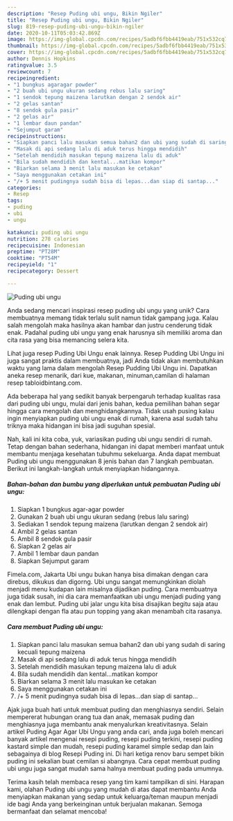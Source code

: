 ```yaml
---
description: "Resep Puding ubi ungu, Bikin Ngiler"
title: "Resep Puding ubi ungu, Bikin Ngiler"
slug: 819-resep-puding-ubi-ungu-bikin-ngiler
date: 2020-10-11T05:03:42.869Z
image: https://img-global.cpcdn.com/recipes/5adbf6fbb4419eab/751x532cq70/puding-ubi-ungu-foto-resep-utama.jpg
thumbnail: https://img-global.cpcdn.com/recipes/5adbf6fbb4419eab/751x532cq70/puding-ubi-ungu-foto-resep-utama.jpg
cover: https://img-global.cpcdn.com/recipes/5adbf6fbb4419eab/751x532cq70/puding-ubi-ungu-foto-resep-utama.jpg
author: Dennis Hopkins
ratingvalue: 3.5
reviewcount: 7
recipeingredient:
- "1 bungkus agaragar powder"
- "2 buah ubi ungu ukuran sedang rebus lalu saring"
- "1 sendok tepung maizena larutkan dengan 2 sendok air"
- "2 gelas santan"
- "8 sendok gula pasir"
- "2 gelas air"
- "1 lembar daun pandan"
- "Sejumput garam"
recipeinstructions:
- "Siapkan panci lalu masukan semua bahan2 dan ubi yang sudah di saring kecuali tepung maizena"
- "Masak di api sedang lalu di aduk terus hingga mendidih"
- "Setelah mendidih masukan tepung maizena lalu di aduk"
- "Bila sudah mendidih dan kental...matikan kompor"
- "Biarkan selama 3 menit lalu masukan ke cetakan"
- "Saya menggunakan cetakan ini"
- "/+ 5 menit pudingnya sudah bisa di lepas...dan siap di santap..."
categories:
- Resep
tags:
- puding
- ubi
- ungu

katakunci: puding ubi ungu 
nutrition: 278 calories
recipecuisine: Indonesian
preptime: "PT28M"
cooktime: "PT54M"
recipeyield: "1"
recipecategory: Dessert

---
```



![Puding ubi ungu](https://img-global.cpcdn.com/recipes/5adbf6fbb4419eab/751x532cq70/puding-ubi-ungu-foto-resep-utama.jpg)

Anda sedang mencari inspirasi resep puding ubi ungu yang unik? Cara membuatnya memang tidak terlalu sulit namun tidak gampang juga. Kalau salah mengolah maka hasilnya akan hambar dan justru cenderung tidak enak. Padahal puding ubi ungu yang enak harusnya sih memiliki aroma dan cita rasa yang bisa memancing selera kita.

Lihat juga resep Puding Ubi Ungu enak lainnya. Resep Pudding Ubi Ungu ini juga sangat praktis dalam membuatnya, jadi Anda tidak akan membutuhkan waktu yang lama dalam mengolah Resep Pudding Ubi Ungu ini. Dapatkan aneka resep menarik, dari kue, makanan, minuman,camilan di halaman resep tabloidbintang.com.

Ada beberapa hal yang sedikit banyak berpengaruh terhadap kualitas rasa dari puding ubi ungu, mulai dari jenis bahan, kedua pemilihan bahan segar hingga cara mengolah dan menghidangkannya. Tidak usah pusing kalau ingin menyiapkan puding ubi ungu enak di rumah, karena asal sudah tahu triknya maka hidangan ini bisa jadi suguhan spesial.


Nah, kali ini kita coba, yuk, variasikan puding ubi ungu sendiri di rumah. Tetap dengan bahan sederhana, hidangan ini dapat memberi manfaat untuk membantu menjaga kesehatan tubuhmu sekeluarga. Anda dapat membuat Puding ubi ungu menggunakan 8 jenis bahan dan 7 langkah pembuatan. Berikut ini langkah-langkah untuk menyiapkan hidangannya.

<!--inarticleads1-->

##### Bahan-bahan dan bumbu yang diperlukan untuk pembuatan Puding ubi ungu:

1. Siapkan 1 bungkus agar-agar powder
1. Gunakan 2 buah ubi ungu ukuran sedang (rebus lalu saring)
1. Sediakan 1 sendok tepung maizena (larutkan dengan 2 sendok air)
1. Ambil 2 gelas santan
1. Ambil 8 sendok gula pasir
1. Siapkan 2 gelas air
1. Ambil 1 lembar daun pandan
1. Siapkan Sejumput garam


Fimela.com, Jakarta Ubi ungu bukan hanya bisa dimakan dengan cara direbus, dikukus dan digorng. Ubi ungu sangat memungkinkan diolah menjadi menu kudapan lain misalnya dijadikan puding. Cara membuatnya juga tidak susah, ini dia cara memanfaatkan ubi ungu menjadi puding yang enak dan lembut. Puding ubi jalar ungu kita bisa disajikan begitu saja atau dilengkapi dengan fla atau pun topping yang akan menambah cita rasanya. 

<!--inarticleads2-->

##### Cara membuat Puding ubi ungu:

1. Siapkan panci lalu masukan semua bahan2 dan ubi yang sudah di saring kecuali tepung maizena
1. Masak di api sedang lalu di aduk terus hingga mendidih
1. Setelah mendidih masukan tepung maizena lalu di aduk
1. Bila sudah mendidih dan kental...matikan kompor
1. Biarkan selama 3 menit lalu masukan ke cetakan
1. Saya menggunakan cetakan ini
1. /+ 5 menit pudingnya sudah bisa di lepas...dan siap di santap...


Ajak juga buah hati untuk membuat puding dan menghiasnya sendiri. Selain mempererat hubungan orang tua dan anak, memasak puding dan menghiasnya juga membantu anak menyalurkan kreativitasnya. Selain artikel Puding Agar Agar Ubi Ungu yang anda cari, anda juga boleh mencari banyak artikel mengenai resepi puding, resepi puding terkini, resepi puding kastard simple dan mudah, resepi puding karamel simple sedap dan lain sebagainya di blog Resepi Puding ini. Di hari ketiga renov baru sempet bikin puding ini sekalian buat cemilan si abangnya. Cara cepat membuat puding ubi ungu juga sangat mudah sama halnya membuat puding pada umumnya. 

Terima kasih telah membaca resep yang tim kami tampilkan di sini. Harapan kami, olahan Puding ubi ungu yang mudah di atas dapat membantu Anda menyiapkan makanan yang sedap untuk keluarga/teman maupun menjadi ide bagi Anda yang berkeinginan untuk berjualan makanan. Semoga bermanfaat dan selamat mencoba!
